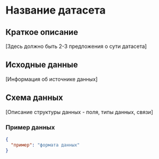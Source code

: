# Название датасета

## Краткое описание
[Здесь должно быть 2-3 предложения о сути датасета]

## Исходные данные
[Информация об источнике данных]

## Схема данных
[Описание структуры данных - поля, типы данных, связи]

### Пример данных
```json
{
  "пример": "формата данных"
}
```